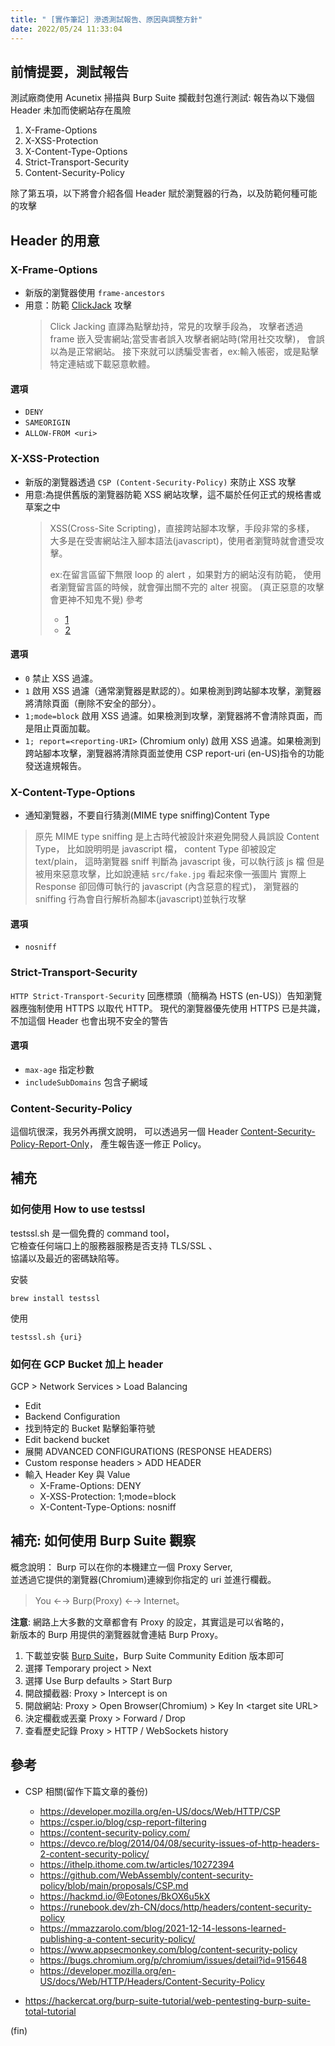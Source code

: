 ```yaml
---
title: " [實作筆記] 滲透測試報告、原因與調整方針"
date: 2022/05/24 11:33:04
---
```


## 前情提要，測試報告

測試廠商使用 Acunetix 掃描與 Burp Suite 攔截封包進行測試:
報告為以下幾個 Header 未加而使網站存在風險

1. X-Frame-Options
2. X-XSS-Protection
3. X-Content-Type-Options
4. Strict-Transport-Security
5. Content-Security-Policy

除了第五項，以下將會介紹各個 Header 賦於瀏覽器的行為，以及防範何種可能的攻擊

## Header 的用意

### X-Frame-Options

- 新版的瀏覽器使用 `frame-ancestors`
- 用意：防範 [ClickJack](https://developer.mozilla.org/en-US/docs/Web/Security/Types_of_attacks#click-jacking) 攻擊
  > Click Jacking 直譯為點擊劫持，常見的攻擊手段為，
  > 攻擊者透過 frame 嵌入受害網站;當受害者誤入攻擊者網站時(常用社交攻擊)，
  > 會誤以為是正常網站。
  > 接下來就可以誘騙受害者，ex:輸入帳密，或是點擊特定連結或下載惡意軟體。

#### 選項

- `DENY`
- `SAMEORIGIN`
- `ALLOW-FROM <uri>`

### X-XSS-Protection

- 新版的瀏覽器透過 `CSP (Content-Security-Policy)` 來防止 XSS 攻擊
- 用意:為提供舊版的瀏覽器防範 XSS 網站攻擊，這不屬於任何正式的規格書或草案之中
  > XSS(Cross-Site Scripting)，直接跨站腳本攻擊，手段非常的多樣，
  > 大多是在受害網站注入腳本語法(javascript)，使用者瀏覽時就會遭受攻擊。
  >
  > ex:在留言區留下無限 loop 的 alert ，如果對方的網站沒有防範，
  > 使用者瀏覽留言區的時候，就會彈出關不完的 alter 視窗。
  > (真正惡意的攻擊會更神不知鬼不覺)
  > 參考
  >
  > - [1](https://tech-blog.cymetrics.io/posts/huli/xss-attack-and-defense/)
  > - [2](https://tech-blog.cymetrics.io/posts/jo/zerobased-cross-site-scripting/)

#### 選項

- `0`
  禁止 XSS 過濾。
- `1`
  啟用 XSS 過濾（通常瀏覽器是默認的）。如果檢測到跨站腳本攻擊，瀏覽器將清除頁面（刪除不安全的部分）。
- `1;mode=block`
  啟用 XSS 過濾。如果檢測到攻擊，瀏覽器將不會清除頁面，而是阻止頁面加載。
- `1; report=<reporting-URI>` (Chromium only)
  啟用 XSS 過濾。如果檢測到跨站腳本攻擊，瀏覽器將清除頁面並使用 CSP report-uri (en-US)指令的功能發送違規報告。

### X-Content-Type-Options

- 通知瀏覽器，不要自行猜測(MIME type sniffing)Content Type

> 原先 MIME type sniffing 是上古時代被設計來避免開發人員誤設 Content Type，
> 比如說明明是 javascript 檔， content Type 卻被設定 text/plain，
> 這時瀏覽器 sniff 判斷為 javascript 後，可以執行該 js 檔
> 但是被用來惡意攻擊，比如說連結 `src/fake.jpg` 看起來像一張圖片
> 實際上 Response 卻回傳可執行的 javascript (內含惡意的程式)，
> 瀏覽器的 sniffing 行為會自行解析為腳本(javascript)並執行攻擊

#### 選項

- `nosniff`

### Strict-Transport-Security

`HTTP Strict-Transport-Security` 回應標頭（簡稱為 HSTS (en-US)）告知瀏覽器應強制使用 HTTPS 以取代 HTTP。
現代的瀏覽器優先使用 HTTPS 已是共識，不加這個 Header 也會出現不安全的警告

#### 選項

- `max-age` 指定秒數
- `includeSubDomains` 包含子網域

### Content-Security-Policy

這個坑很深，我另外再撰文說明，
可以透過另一個 Header [Content-Security-Policy-Report-Only](https://developer.mozilla.org/en-US/docs/Web/HTTP/Headers/Content-Security-Policy-Report-Only)，
產生報告逐一修正 Policy。

## 補充

### 如何使用 How to use testssl

testssl.sh 是一個免費的 command tool，  
它檢查任何端口上的服務器服務是否支持 TLS/SSL 、  
協議以及最近的密碼缺陷等。

安裝

```shell
brew install testssl
```

使用

```shell
testssl.sh {uri}
```

### 如何在 GCP Bucket 加上 header

GCP > Network Services > Load Balancing

- Edit
- Backend Configuration
- 找到特定的 Bucket 點擊鉛筆符號
- Edit backend bucket
- 展開 ADVANCED CONFIGURATIONS (RESPONSE HEADERS)
- Custom response headers > ADD HEADER
- 輸入 Header Key 與 Value
  - X-Frame-Options: DENY
  - X-XSS-Protection: 1;mode=block
  - X-Content-Type-Options: nosniff

## 補充: 如何使用 Burp Suite 觀察

概念說明：
Burp 可以在你的本機建立一個 Proxy Server,  
並透過它提供的瀏覽器(Chromium)連線到你指定的 uri 並進行欄截。

> You ←→ Burp(Proxy) ←→ Internet。

**注意**: 網路上大多數的文章都會有 Proxy 的設定，其實這是可以省略的，  
新版本的 Burp 用提供的瀏覽器就會連結 Burp Proxy。

1. 下載並安裝 [Burp Suite](https://portswigger.net/burp/communitydownload)，Burp Suite Community Edition 版本即可
2. 選擇 Temporary project > Next
3. 選擇 Use Burp defaults > Start Burp
4. 開啟攔截器: Proxy > Intercept is on
5. 開啟網站: Proxy > Open Browser(Chromium) > Key In \<target site URL\>
6. 決定欄截或丟棄 Proxy > Forward / Drop
7. 查看歷史記錄 Proxy > HTTP / WebSockets history

## 參考

- CSP 相關(留作下篇文章的養份)

  - <https://developer.mozilla.org/en-US/docs/Web/HTTP/CSP>
  - <https://csper.io/blog/csp-report-filtering>
  - <https://content-security-policy.com/>
  - <https://devco.re/blog/2014/04/08/security-issues-of-http-headers-2-content-security-policy/>
  - <https://ithelp.ithome.com.tw/articles/10272394>
  - <https://github.com/WebAssembly/content-security-policy/blob/main/proposals/CSP.md>
  - <https://hackmd.io/@Eotones/BkOX6u5kX>
  - <https://runebook.dev/zh-CN/docs/http/headers/content-security-policy>
  - <https://mmazzarolo.com/blog/2021-12-14-lessons-learned-publishing-a-content-security-policy/>
  - <https://www.appsecmonkey.com/blog/content-security-policy>
  - <https://bugs.chromium.org/p/chromium/issues/detail?id=915648>
  - <https://developer.mozilla.org/en-US/docs/Web/HTTP/Headers/Content-Security-Policy>

- <https://hackercat.org/burp-suite-tutorial/web-pentesting-burp-suite-total-tutorial>

(fin)
